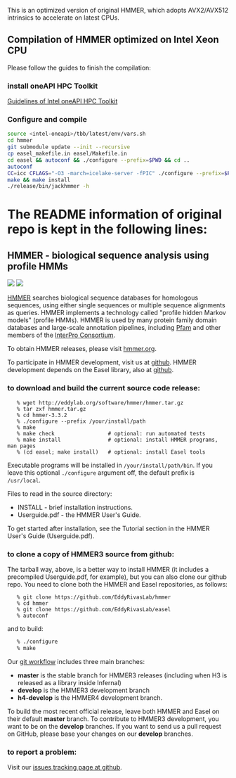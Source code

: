 This is an optimized version of original HMMER, which adopts AVX2/AVX512 intrinsics to accelerate on latest CPUs.

## Compilation of HMMER optimized on Intel Xeon CPU

Please follow the guides to finish the compilation:

### install oneAPI HPC Toolkit

[Guidelines of Intel oneAPI HPC Toolkit](https://www.intel.com/content/www/us/en/developer/tools/oneapi/hpc-toolkit-download.html)

### Configure and compile

```bash
source <intel-oneapi>/tbb/latest/env/vars.sh
cd hmmer
git submodule update --init --recursive
cp easel_makefile.in easel/Makefile.in
cd easel && autoconf && ./configure --prefix=$PWD && cd ..
autoconf
CC=icc CFLAGS="-O3 -march=icelake-server -fPIC" ./configure --prefix=$PWD/release
make && make install
./release/bin/jackhmmer -h
```

# The README information of original repo is kept in the following lines:

## HMMER - biological sequence analysis using profile HMMs

[![](https://travis-ci.org/EddyRivasLab/hmmer.svg?branch=develop)](https://travis-ci.org/EddyRivasLab/hmmer)
![](http://img.shields.io/badge/license-BSD-brightgreen.svg)

[HMMER](http://hmmer.org) searches biological sequence databases for
homologous sequences, using either single sequences or multiple
sequence alignments as queries. HMMER implements a technology called
"profile hidden Markov models" (profile HMMs). HMMER is used by many
protein family domain databases and large-scale annotation pipelines,
including [Pfam](http://pfam.xfam.org) and other members of the
[InterPro Consortium](http://www.ebi.ac.uk/interpro/).

To obtain HMMER releases, please visit [hmmer.org](http://hmmer.org).

To participate in HMMER development, visit us at
[github](https://github.com/EddyRivasLab/hmmer).  HMMER development
depends on the Easel library, also at
[github](https://github.com/EddyRivasLab/easel).


### to download and build the current source code release:

```
   % wget http://eddylab.org/software/hmmer/hmmer.tar.gz
   % tar zxf hmmer.tar.gz
   % cd hmmer-3.3.2
   % ./configure --prefix /your/install/path
   % make
   % make check                 # optional: run automated tests
   % make install               # optional: install HMMER programs, man pages
   % (cd easel; make install)   # optional: install Easel tools
``` 

Executable programs will be installed in `/your/install/path/bin`. If
you leave this optional `./configure` argument off, the default prefix
is `/usr/local`.

Files to read in the source directory:

   * INSTALL - brief installation instructions.
   * Userguide.pdf - the HMMER User's Guide.
 
To get started after installation, see the Tutorial section in the
HMMER User's Guide (Userguide.pdf).



### to clone a copy of HMMER3 source from github:

The tarball way, above, is a better way to install HMMER (it includes
a precompiled Userguide.pdf, for example), but you can also clone our
github repo. You need to clone both the HMMER and Easel repositories,
as follows:

```
   % git clone https://github.com/EddyRivasLab/hmmer
   % cd hmmer
   % git clone https://github.com/EddyRivasLab/easel
   % autoconf
```

and to build:

```bash
   % ./configure
   % make
```

Our [git workflow](https://github.com/EddyRivasLab/hmmer/wiki/Git-workflow)
includes three main branches:

 * **master** is the stable branch for HMMER3 releases (including when
   H3 is released as a library inside Infernal)
 * **develop** is the HMMER3 development branch
 * **h4-develop** is the HMMER4 development branch.

To build the most recent official release, leave both HMMER and Easel
on their default **master** branch.  To contribute to HMMER3
development, you want to be on the **develop** branches. If you want
to send us a pull request on GitHub, please base your changes on our
**develop** branches.


### to report a problem:

Visit our
[issues tracking page at github](https://github.com/EddyRivasLab/hmmer/issues).

